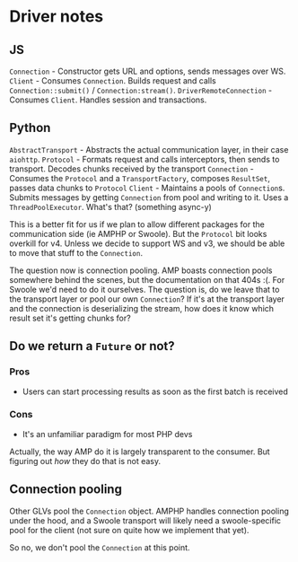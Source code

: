 # Driver notes

## JS

`Connection` - Constructor gets URL and options, sends messages over WS.
`Client` - Consumes `Connection`. Builds request and calls `Connection::submit()` / `Connection:stream()`.
`DriverRemoteConnection` - Consumes `Client`. Handles session and transactions.

## Python

`AbstractTransport` - Abstracts the actual communication layer, in their case `aiohttp`.
`Protocol` - Formats request and calls interceptors, then sends to transport. Decodes chunks received by the transport
`Connection` - Consumes the `Protocol` and a `TransportFactory`, composes `ResultSet`, passes data chunks to `Protocol`
`Client` - Maintains a pools of `Connection`s. Submits messages by getting `Connection` from pool and writing to it. 
     Uses a `ThreadPoolExecutor`. What's that? (something async-y)

This is a better fit for us if we plan to allow different packages for the communication side (ie AMPHP or Swoole). But
the `Protocol` bit looks overkill for v4. Unless we decide to support WS and v3, we should be able to move that stuff
to the `Connection`.

The question now is connection pooling. AMP boasts connection pools somewhere behind the scenes, but the documentation
on that 404s :(. For Swoole we'd need to do it ourselves. The question is, do we leave that to the transport layer or 
pool our own `Connection`? If it's at the transport layer and the connection is deserializing the stream, how does it 
know which result set it's getting chunks for?


## Do we return a `Future` or not?

### Pros

* Users can start processing results as soon as the first batch is received

### Cons

* It's an unfamiliar paradigm for most PHP devs

Actually, the way AMP do it is largely transparent to the consumer. But figuring out _how_ they do that
is not easy.


## Connection pooling

Other GLVs pool the `Connection` object. AMPHP handles connection pooling under the hood, and a Swoole transport will 
likely need a swoole-specific pool for the client (not sure on quite how we implement that yet).

So no, we don't pool the `Connection` at this point.
